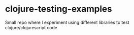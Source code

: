 # clojure-testing-examples

Small repo where I experiment using different libraries to test clojure/clojurescript code
